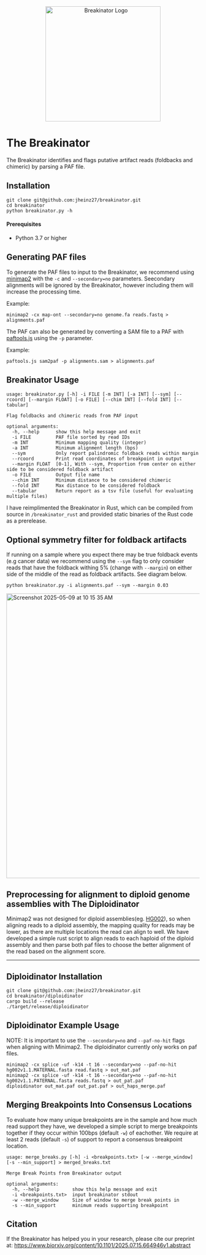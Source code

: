 
<div style="text-align: center;">
  <img src="https://github.com/user-attachments/assets/447a923e-c4d1-4331-8a81-130f48144ca0" alt="Breakinator Logo" width="300"/>
</div>

# The Breakinator
The Breakinator identifies and flags putative artifact reads (foldbacks and chimeric) by parsing a PAF file.

## Installation

```
git clone git@github.com:jheinz27/breakinator.git
cd breakinator
python breakinator.py -h
```

#### Prerequisites

- Python 3.7 or higher  

## Generating PAF files

To generate the PAF files to input to the Breakinator, we recommend using [minimap2](https://github.com/lh3/minimap2) with the `-c` and `--secondary=no` parameters. Seecondary alignments will be ignored by the Breakinator, however including them will increase the processing time. 

Example:
```
minimap2 -cx map-ont --secondary=no genome.fa reads.fastq > alignments.paf
```

The PAF can also be generated by converting a SAM file to a PAF with [paftools.js](https://github.com/lh3/minimap2/blob/master/misc/paftools.js) using the `-p` parameter. 

Example: 
```
paftools.js sam2paf -p alignments.sam > alignments.paf
```

## Breakinator Usage
```
usage: breakinator.py [-h] -i FILE [-m INT] [-a INT] [--sym] [--rcoord] [--margin FLOAT] [-o FILE] [--chim INT] [--fold INT] [--tabular]

Flag foldbacks and chimeric reads from PAF input

optional arguments:
  -h, --help      show this help message and exit
  -i FILE         PAF file sorted by read IDs
  -m INT          Minimum mapping quality (integer)
  -a INT          Minimum alignment length (bps)
  --sym           Only report palindromic foldback reads within margin
  --rcoord        Print read coordinates of breakpoint in output
  --margin FLOAT  [0-1], With --sym, Proportion from center on either side to be considered foldback artifact
  -o FILE         Output file name
  --chim INT      Minimum distance to be considered chimeric
  --fold INT      Max distance to be considered foldback
  --tabular       Return report as a tsv file (useful for evaluating multiple files)
```

I have reimplimented the Breakinator in Rust, which can be compiled from source in `/breakinator_rust` and provided static binaries of the Rust code as a prerelease. 

## Optional symmetry filter for foldback artifacts

If running on a sample where you expect there may be true foldback events (e.g cancer data) we recommend using the `--sym` flag to only consider reads that have the foldback withing 5% (change with `--margin`) on either side of the middle of the read as foldback artifacts. See diagram below. 

```
python breakinator.py -i alignments.paf --sym --margin 0.03
```
<img width="742" alt="Screenshot 2025-05-09 at 10 15 35 AM" src="https://github.com/user-attachments/assets/c66855bb-5fbd-4143-a884-9bd200a4395f" />

## Preprocessing for alignment to diploid genome assemblies with The Diploidinator

Minimap2 was not designed for diploid assemblies(eg. [HG002](https://github.com/marbl/HG002)), so when aligning reads to a diploid assembly, the mapping quality for reads may be lower, as there are multiple locations the read can align to well. We have developed a simple rust script to align reads to each haploid of the diploid assembly and then parse both paf files to choose the better alignment of the read based on the alignment score. 

---

## Diploidinator Installation

``` 
git clone git@github.com:jheinz27/breakinator.git
cd breakinator/diploidinator
cargo build --release
./target/release/diploidinator
```

## Diploidinator Example Usage

NOTE: It is important to use the `--secondary=no` and `--paf-no-hit` flags when aligning with Minimap2. The diploidinator currently only works on paf files. 
```
minimap2 -cx splice -uf -k14 -t 16 --secondary=no --paf-no-hit hg002v1.1.MATERNAL.fasta read.fastq > out_mat.paf
minimap2 -cx splice -uf -k14 -t 16 --secondary=no --paf-no-hit hg002v1.1.PATERNAL.fasta reads.fastq > out_pat.paf 
diploidinator out_mat.paf out_pat.paf > out_haps_merge.paf
```
## Merging Breakpoints Into Consensus Locations
To evaluate how many unique breakpoints are in the sample and how much read support they have, we developed a simple script to merge breakpoints together if they occur within 100bps (default `-w`) of eachother. We require at least 2 reads (default `-s`) of support to report a consensus breakpoint location. 
```
usage: merge_breaks.py [-h] -i <breakpoints.txt> [-w --merge_window] [-s --min_support] > merged_breaks.txt

Merge Break Points from Breakinator output

optional arguments:
  -h, --help            show this help message and exit
  -i <breakpoints.txt>  input breakinator stdout
  -w --merge_window     Size of window to merge break points in
  -s --min_support      minimum reads supporting breakpoint
```


## Citation
If the Breakinator has helped you in your research, please cite our preprint at: https://www.biorxiv.org/content/10.1101/2025.07.15.664946v1.abstract


